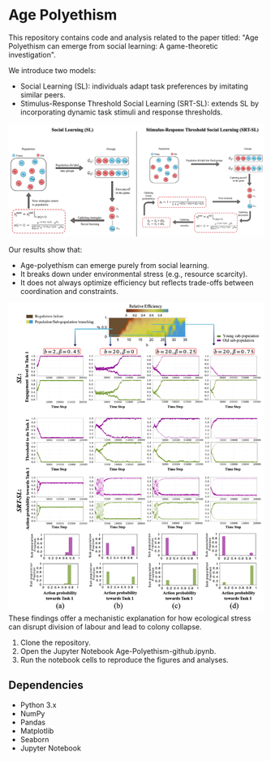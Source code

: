 # Age Polyethism 

This repository contains code and analysis related to the paper titled: "Age Polyethism can emerge from social learning: A game-theoretic investigation".

We introduce two models:
- Social Learning (SL): individuals adapt task preferences by imitating similar peers.
- Stimulus-Response Threshold Social Learning (SRT-SL): extends SL by incorporating dynamic task stimuli and response thresholds.

![Schematic of the model](schematic.png)

Our results show that:
- Age-polyethism can emerge purely from social learning.
- It breaks down under environmental stress (e.g., resource scarcity).
- It does not always optimize efficiency but reflects trade-offs between coordination and constraints.

![Schematic of the model](results.png)
These findings offer a mechanistic explanation for how ecological stress can disrupt division of labour and lead to colony collapse.




1. Clone the repository.
2. Open the Jupyter Notebook Age-Polyethism-github.ipynb.
3. Run the notebook cells to reproduce the figures and analyses.

## Dependencies

- Python 3.x
- NumPy
- Pandas
- Matplotlib
- Seaborn
- Jupyter Notebook
